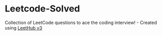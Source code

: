 # Leetcode-Solved
Collection of LeetCode questions to ace the coding interview! - Created using [LeetHub v3](https://github.com/raphaelheinz/LeetHub-3.0)

